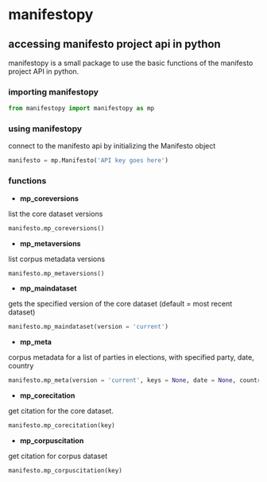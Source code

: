 # manifestopy
## accessing manifesto project api in python
manifestopy is a small package to use the basic functions of the manifesto project API in python.

### importing manifestopy
```python
from manifestopy import manifestopy as mp
```
### using manifestopy
connect to the manifesto api by initializing the Manifesto object
```python
manifesto = mp.Manifesto('API key goes here')
```

### functions
* **mp_coreversions**

list the core dataset versions
```python
manifesto.mp_coreversions()
```

* **mp_metaversions**

list corpus metadata versions
```python
manifesto.mp_metaversions()
```

* **mp_maindataset**

gets the specified version of the core dataset (default = most recent dataset)
```python
manifesto.mp_maindataset(version = 'current')
```

* **mp_meta**

corpus metadata for a list of parties in elections, with specified party, date, country
```python
manifesto.mp_meta(version = 'current', keys = None, date = None, country = None)
```

* **mp_corecitation**

get citation for the core dataset.
```python
manifesto.mp_corecitation(key)
```

* **mp_corpuscitation**

get citation for corpus dataset
```python
manifesto.mp_corpuscitation(key)
```




